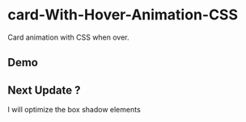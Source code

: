# card-With-Hover-Animation-CSS
Card animation with CSS when over.

## Demo


## Next Update ?

I will optimize the box shadow elements